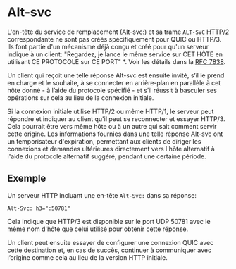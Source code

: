 # Alt-svc

L'en-tête du service de remplacement (Alt-svc:) et sa trame `ALT-SVC` HTTP/2
correspondante ne sont pas créés spécifiquement pour QUIC ou HTTP/3. Ils font partie
d'un mécanisme déjà conçu et créé pour qu'un serveur indique à un client: "Regardez,
je lance le même service sur CET HÔTE en utilisant CE PROTOCOLE sur CE PORT" *. Voir
les détails dans la [RFC 7838](https://tools.ietf.org/html/rfc7838).

Un client qui reçoit une telle réponse Alt-svc est ensuite invité, s’il le prend en
charge et le souhaite, à se connecter en arrière-plan en parallèle à cet hôte
donné - à l’aide du protocole spécifié - et s’il réussit à basculer ses opérations
sur cela au lieu de la connexion initiale.

Si la connexion initiale utilise HTTP/2 ou même HTTP/1, le serveur peut répondre et
indiquer au client qu'il peut se reconnecter et essayer HTTP/3. Cela pourrait être
vers même hôte ou à un autre qui sait comment servir cette origine. Les informations
fournies dans une telle réponse Alt-svc ont un temporisateur d'expiration,
permettant aux clients de diriger les connexions et demandes ultérieures
directement vers l'hôte alternatif à l'aide du protocole alternatif suggéré,
pendant une certaine période.

## Exemple

Un serveur HTTP incluant une en-tête `Alt-Svc:` dans sa réponse:

    Alt-Svc: h3=":50781"

Cela indique que HTTP/3 est disponible sur le port UDP 50781 avec le même nom d'hôte
que celui utilisé pour obtenir cette réponse.

Un client peut ensuite essayer de configurer une connexion QUIC avec cette
destination et, en cas de succès, continuer à communiquer avec l’origine comme cela
au lieu de la version HTTP initiale.
